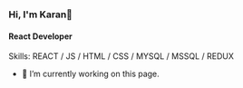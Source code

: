 ### Hi, I'm Karan👋
#### React Developer

Skills: REACT / JS / HTML / CSS / MYSQL / MSSQL / REDUX

- 🔭 I’m currently working on this page. 




